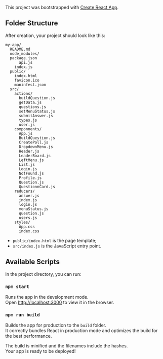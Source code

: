 This project was bootstrapped with [Create React App](https://github.com/facebookincubator/create-react-app).

## Folder Structure

After creation, your project should look like this:

```
my-app/
  README.md
  node_modules/
  package.json
      api.js
    index.js
  public/
    index.html
    favicon.ico
    maninfest.json
  src/
    actions/
      buildQuestion.js
      getData.js
      questions.js
      setMenuStatus.js
      submitAnswer.js
      types.js
      user.js
    componnents/
      App.js
      BuildQuestion.js
      CreatePoll.js
      DropdownMenu.js
      Header.js
      LeaderBoard.js
      LeftMenu.js
      List.js
      Login.js
      NotFound.js
      Profile.js
      Question.js
      QuestionnCard.js
    reducers/
      answer.js
      index.js
      login.js
      menuStatus.js
      question.js
      users.js
    styles/
      App.css
      index.css
```

*   `public/index.html` is the page template;
*   `src/index.js` is the JavaScript entry point.

## Available Scripts

In the project directory, you can run:

### `npm start`

Runs the app in the development mode.<br>
Open [http://localhost:3000](http://localhost:3000) to view it in the browser.

### `npm run build`

Builds the app for production to the `build` folder.<br>
It correctly bundles React in production mode and optimizes the build for the best performance.

The build is minified and the filenames include the hashes.<br>
Your app is ready to be deployed!
